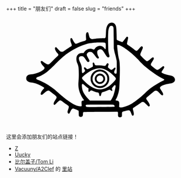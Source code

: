 +++
title = "朋友们"
draft = false
slug = "friends"
+++

<?xml version="1.0" encoding="UTF-8"?>
<svg viewBox="0 0 1000 600" xmlns="http://www.w3.org/2000/svg">
<g transform="translate(100 570) scale(.08 -.08)" fill="var(--text-color)">
<path d="m5831 6748c-117-18-194-76-248-189-71-150-88-248-101-589-9-231-15-252-80-269-19-6-39-8-43-6-20 13-477-16-638-39-199-30-229-26-291 34-44 42-68 103-103 259-14 62-34 122-43 132-24 27-70 24-98-6-48-52-60-158-42-376l9-106-37-36c-22-22-52-40-78-47-110-26-265-76-391-126-171-68-187-71-227-48-37 22-120 143-178 260-45 90-60 107-99 107-79 0-78-161 3-364 37-94 42-133 20-165-8-11-54-44-103-73-48-30-177-114-286-188l-198-133h-65c-36 0-77 6-92 14-29 15-184 171-242 244-37 46-67 60-98 43-81-43-29-216 117-387 38-44 72-90 75-102 11-32-18-82-73-127-27-22-156-147-287-278-130-131-249-244-265-252-42-22-107-18-166 9-61 29-203 121-263 171-23 19-52 38-65 41-32 8-62-11-69-43-15-68 45-175 184-327 69-76 72-81 67-119-20-152-518-386-887-417-129-11-196-31-252-73-67-51-93-107-93-197 0-57 6-85 22-115 54-101 166-158 343-176 114-12 252-47 374-96 158-62 393-186 452-236 25-22 26-24 11-53-8-16-27-40-42-54-39-36-118-146-150-208-33-63-43-138-23-165 9-12 28-19 50-20 31-1 49 11 154 102 192 167 263 205 342 182 33-10 49-21 329-244 226-180 231-195 116-365-86-127-126-213-127-272-1-55 16-80 54-80 21 0 53 26 151 123 137 137 195 180 238 179 40-1 93-30 186-102 44-34 142-105 217-157 76-51 146-106 158-120 30-39 25-96-20-222-50-140-57-194-33-241 25-48 63-69 97-51 24 14 34 30 96 167 53 115 127 181 194 171 54-9 320-118 338-139 16-17 18-42 18-177 0-104 4-164 13-180 32-63 131-89 197-53 58 32 69 56 75 162 7 126 10 136 42 148 19 7 401 13 1158 17l1130 7 20-22c18-20 20-34 17-141-3-136 7-168 61-196 62-32 171-12 197 36 5 11 10 77 10 146 0 130 6 157 40 175s369 100 409 100c74 0 131-72 185-237 39-117 87-160 131-116 51 50 47 153-12 362-26 92-26 94-8 127 10 19 27 36 37 40 23 7 368 238 487 326 77 58 88 62 135 62 30 0 66-8 86-19 19-10 94-78 165-151 143-147 164-158 204-108 26 33 26 50 2 119-23 65-68 142-157 265-81 113-84 141-21 205 58 60 452 391 506 426 36 23 56 29 101 29 76 0 120-29 243-163 54-58 113-115 130-126 79-48 117-33 117 47-1 61-19 99-122 257-47 72-88 141-91 154-27 107 184 224 523 289 58 11 139 26 180 32 271 44 381 207 264 392-53 83-146 127-352 164-213 39-477 137-503 186-17 31-5 56 77 173 104 148 120 197 78 240-25 25-67 18-110-18-92-79-262-198-296-209-67-20-107 0-288 148-91 74-171 142-177 151-7 9-13 35-13 58 0 34 16 65 100 200 90 142 100 164 100 205 0 87-57 105-130 43-24-21-94-77-154-125-112-88-151-106-202-94-32 8-399 360-415 398-22 53-5 116 80 300 45 100 81 191 81 208 0 70-52 114-108 93-13-5-78-71-145-148-69-79-134-144-149-149-41-14-106 16-185 86-71 63-236 184-385 283-60 39-90 66-97 86-8 22 0 67 35 220 28 119 43 202 39 218-13 53-52 74-95 51-10-5-73-84-139-174-67-90-128-167-137-170-28-11-45-7-198 50-107 39-159 63-177 83l-26 28-6 344c-6 345-19 496-51 588-48 141-186 230-325 209zm113-236c10-10 28-37 40-62 21-44 21-60 27-740l5-695 27-145c14-80 38-181 52-225 36-110 101-376 115-472 8-54 11-207 8-465-3-423-3-418-64-418-53 0-84 17-100 56-21 51-10 115 36 199 50 91 56 136 21 155-28 14-61-3-105-55-41-50-134-100-169-91-21 5-97 58-174 121-45 37-49 74-19 168 15 43 26 84 26 91 0 27-41 66-70 66-32 0-52-22-103-110-44-75-58-78-215-55-88 13-184 19-314 20-217 0-221 2-252 100-17 55-48 95-73 95-7 0-23-10-34-21-18-18-20-29-15-73 17-140 18-171 4-188-20-25-308-168-339-168-46 0-77 17-128 70-49 51-74 60-112 40-30-16-24-61 17-120 19-28 38-67 41-87 5-32 1-39-52-93-32-33-71-64-87-71-26-10-32-9-50 8-18 19-21 39-29 211-4 105-11 203-15 219-20 93-61 208-96 273-142 266-109 425 87 425 113-1 162-37 267-194 99-149 133-188 167-196 39-8 85 16 100 53 16 37 6 62-94 237-79 138-94 186-76 251 13 47 80 116 130 133 55 18 156 14 200-9 51-26 147-131 237-262 90-128 132-168 179-168 18 0 41 7 49 16 27 27 24 53-14 115-76 124-107 315-64 389 28 48 128 100 192 100 104-1 161-52 286-257 161-263 214-315 286-278 49 26 57 55 36 134-60 214-67 267-76 546-12 357-12 803 0 995 16 272 76 426 175 453 33 9 109-4 129-21zm-581-1111c40-4 74-14 83-23 24-24 37-171 27-308-10-140-21-149-80-66-92 130-239 195-379 166-120-25-221-92-283-189-18-27-41-51-53-54-12-4-41 4-69 18-202 103-469 6-610-222l-21-33h-93c-138 0-212-26-285-98-75-76-103-150-108-284-4-113 16-210 72-341 72-167 90-316 90-707 0-212-5-344-18-470-29-271-10-472 65-714 53-173 172-400 281-538 16-21 27-42 24-47-3-4-25-11-48-15-56-9-104-40-116-75-6-18-6-73 0-159 6-72 8-138 5-146-9-23-121-21-222 3-196 48-407 158-678 355-284 205-342 253-810 664-172 152-526 400-733 515-136 75-379 189-504 236-116 44-139 75-106 140 15 28 51 47 146 77 131 40 414 206 580 339 149 119 350 309 577 543 496 514 876 803 1398 1064 280 141 636 270 875 318 100 20 342 47 470 53 139 7 458 6 523-2zm1119-218c174-83 433-262 698-484 155-129 479-438 561-535 83-98 291-301 424-415 352-300 882-661 1159-789 135-62 138-90 18-145-137-64-193-95-428-236-354-212-490-317-780-594-199-191-298-278-485-424-319-249-453-335-652-421-286-122-514-167-593-116l-26 18 7 143c6 130 5 147-13 187-26 60-68 88-147 98-35 4-68 11-74 15-18 11-12 45 14 79 56 73 121 250 179 481 37 152 43 197 55 465 22 445 33 935 28 1203-5 292-18 417-59 572-37 146-57 258-82 470-33 279-48 463-40 476 4 8 29 10 69 6 48-3 88-16 167-54zm-1215-1549c140-35 317-126 470-241 102-76 284-244 359-328 79-91 80-120 10-220-69-97-293-317-401-393-234-165-516-251-729-221-307 42-637 235-944 554-145 151-169 186-158 231 13 52 209 225 399 350 365 243 717 337 994 268zm-1245-1110c96-90 217-188 260-210l30-16-7-98c-10-154 17-177 109-90 38 35 61 50 81 50 15 0 71-20 124-44 99-45 192-76 295-96 83-17 100-37 116-137 14-96 34-122 78-107 20 7 30 20 40 54 8 25 23 77 35 115 25 80 3 66 227 137 58 18 147 54 199 80 52 27 106 48 120 48 15 0 51-20 85-45 96-72 127-57 91 45-21 60-19 103 6 126 12 10 51 56 86 102 36 45 72 82 82 82 33 0 61-29 61-65 0-87-72-413-131-590-38-117-129-299-175-353l-36-42h-696-697l-93 96c-208 215-337 405-401 592-27 80-54 269-49 348 7 120 46 125 160 18zm1951-1335c70-19 123-90 97-129-11-18-282-24-1270-28-566-2-597-1-630 16-39 22-56 56-46 95 14 58-18 56 936 57 585 0 888-4 913-11z"/>
<path d="m4988 3570c-194-35-361-151-454-316-63-112-77-166-78-299-1-98 3-133 21-190 51-162 171-304 315-374 109-54 184-72 293-72 172 0 317 61 441 185 125 126 184 265 184 438 0 123-18 197-73 302-101 191-298 317-517 330-47 3-106 1-132-4zm258-150c84-29 132-61 200-131 103-109 139-210 132-373-4-93-8-111-41-181-151-318-568-387-816-135-191 194-186 505 10 701 131 131 340 179 515 119z"/>
<path d="m5e3 3286c-271-78-360-403-161-589 61-57 113-84 187-96 155-24 299 51 370 193 32 65 36 83 36 148-1 95-27 167-87 235-84 96-231 142-345 109zm161-128c54-18 96-56 124-111 77-154-32-327-206-327-152 0-257 142-213 289 37 125 169 192 295 149z"/>
</g>
</svg>

这里会添加朋友们的站点链接！

-   [Z](http://iiiid.com)
-   [Uucky](http://uucky.me)
-   [比尔盖子/Tom Li](https://tomli.blog)
-   [Vacuuny/A2Clef](http://a2clef.com) 的 [里站](http://blog.a2clef.com)
